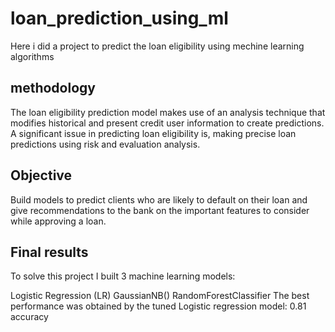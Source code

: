 # loan_prediction_using_ml
Here i did a project to predict the loan eligibility using mechine learning algorithms
## methodology
The loan eligibility prediction model makes use of an analysis technique that modifies historical and present credit user information to create predictions. A significant issue in predicting loan eligibility is, making precise loan predictions using risk and evaluation analysis.
## Objective
Build models to predict clients who are likely to default on their loan and give recommendations to the bank on the important features to consider while approving a loan.
## Final results
To solve this project I built 3 machine learning models: 

Logistic Regression (LR)
GaussianNB()
RandomForestClassifier
The best performance was obtained by the tuned Logistic regression model: 0.81 accuracy
